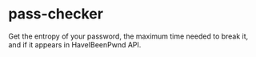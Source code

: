 # pass-checker

Get the entropy of your password, the maximum time needed to break it, and if it appears in HaveIBeenPwnd API.